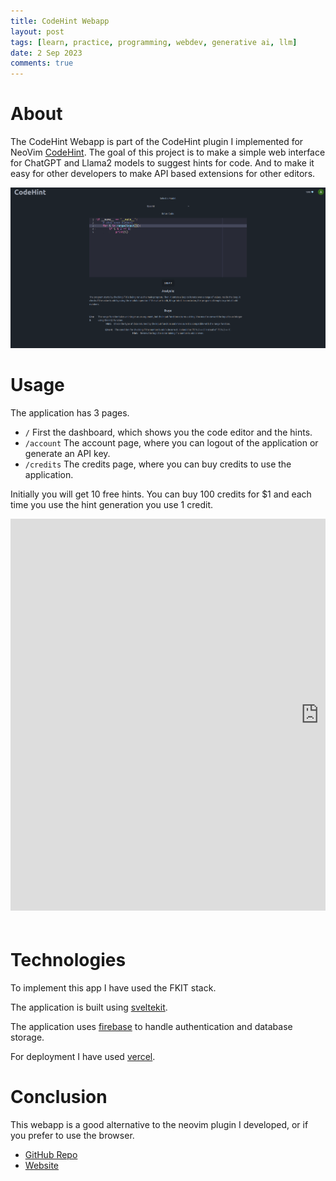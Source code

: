 ```yaml
---
title: CodeHint Webapp
layout: post
tags: [learn, practice, programming, webdev, generative ai, llm]
date: 2 Sep 2023
comments: true
---
```


# About

The CodeHint Webapp is part of the CodeHint plugin I implemented for NeoVim
[CodeHint](/random/codehint). The goal of this project is to make a simple web
interface for ChatGPT and Llama2 models to suggest hints for code. And to make
it easy for other developers to make API based extensions for other editors.

<p align="center">
  <img src="/images/codehint-webapp/01-example.png" width="1000"/>
</p>

# Usage

The application has 3 pages.

- `/` First the dashboard, which shows you the code editor and the hints.
- `/account` The account page, where you can logout of the application or
  generate an API key.
- `/credits` The credits page, where you can buy credits to use the
  application.

Initially you will get 10 free hints. You can buy 100 credits for $1 and each
time you use the hint generation you use 1 credit.

<style>
  #wrap {
    width: 100%;
    height: 650px;
    overflow: hidden;
  }
  #scaled-frame {
    width: 1408px;
    height: 896px;
    transform: scale(0.70);
    transform-origin: 0 0;
  }
</style>

<div id="wrap">
    <iframe
        id="scaled-frame"
        scrolling="no"
        title="Habit Tracker"
        src="https://codehint-app.vercel.app/"
        frameborder="0"
    >
    </iframe>
</div>

# Technologies

To implement this app I have used the FKIT stack.

The application is built using [sveltekit](https://kit.svelte.dev/).

The application uses [firebase](https://firebase.google.com/) to handle
authentication and database storage.

For deployment I have used [vercel](https://vercel.com/).

# Conclusion

This webapp is a good alternative to the neovim plugin I developed, or if you
prefer to use the browser.

- [GitHub Repo](https://github.com/alexjercan/codehint-app)
- [Website](https://codehint-app.vercel.app/)
